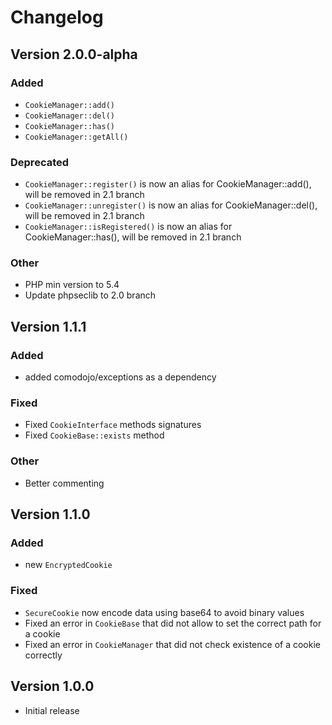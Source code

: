 # Changelog

## Version 2.0.0-alpha

### Added
- `CookieManager::add()`
- `CookieManager::del()`
- `CookieManager::has()`
- `CookieManager::getAll()`

### Deprecated
- `CookieManager::register()` is now an alias for CookieManager::add(), will be removed in 2.1 branch
- `CookieManager::unregister()` is now an alias for CookieManager::del(), will be removed in 2.1 branch
- `CookieManager::isRegistered()` is now an alias for CookieManager::has(), will be removed in 2.1 branch

### Other
- PHP min version to 5.4
- Update phpseclib to 2.0 branch

## Version 1.1.1

### Added
- added comodojo/exceptions as a dependency

### Fixed
- Fixed `CookieInterface` methods signatures
- Fixed `CookieBase::exists` method

### Other
- Better commenting

## Version 1.1.0

### Added
- new `EncryptedCookie`

### Fixed
- `SecureCookie` now encode data using base64 to avoid binary values
- Fixed an error in `CookieBase` that did not allow to set the correct path for a cookie
- Fixed an error in `CookieManager` that did not check existence of a cookie correctly

## Version 1.0.0

- Initial release
